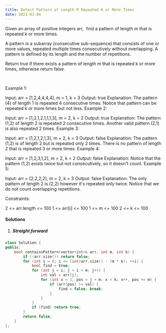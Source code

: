 ```yaml
---
title: Detect Pattern of Length M Repeated K or More Times
date: 2021-01-04
---
```

Given an array of positive integers arr,  find a pattern of length m that is repeated k or more times.

A pattern is a subarray (consecutive sub-sequence) that consists of one or more values, repeated multiple times consecutively without overlapping. A pattern is defined by its length and the number of repetitions.

Return true if there exists a pattern of length m that is repeated k or more times, otherwise return false.

 

Example 1:

Input: arr = [1,2,4,4,4,4], m = 1, k = 3
Output: true
Explanation: The pattern (4) of length 1 is repeated 4 consecutive times. Notice that pattern can be repeated k or more times but not less.
Example 2:

Input: arr = [1,2,1,2,1,1,1,3], m = 2, k = 2
Output: true
Explanation: The pattern (1,2) of length 2 is repeated 2 consecutive times. Another valid pattern (2,1) is also repeated 2 times.
Example 3:

Input: arr = [1,2,1,2,1,3], m = 2, k = 3
Output: false
Explanation: The pattern (1,2) is of length 2 but is repeated only 2 times. There is no pattern of length 2 that is repeated 3 or more times.
Example 4:

Input: arr = [1,2,3,1,2], m = 2, k = 2
Output: false
Explanation: Notice that the pattern (1,2) exists twice but not consecutively, so it doesn't count.
Example 5:

Input: arr = [2,2,2,2], m = 2, k = 3
Output: false
Explanation: The only pattern of length 2 is (2,2) however it's repeated only twice. Notice that we do not count overlapping repetitions.
 

Constraints:

2 <= arr.length <= 100
1 <= arr[i] <= 100
1 <= m <= 100
2 <= k <= 100


#### Solutions

1. ##### Straight forward

```C++
class Solution {
public:
    bool containsPattern(vector<int>& arr, int m, int k) {
        if (!arr.size()) return false;
        for (int i = 0; i <= (int)arr.size() - (m * k); ++i) {
            bool find = true;
            for (int j = i; j < i + m; j++) {
                int val = arr[j];
                for (int x = 1, pos = j + m; x < k; x++, pos += m) {
                    if (arr[pos] != val) {
                        find = false; break;
                    }
                }
            }
            if (find) return true;
        }
        return false;
    }
};

```